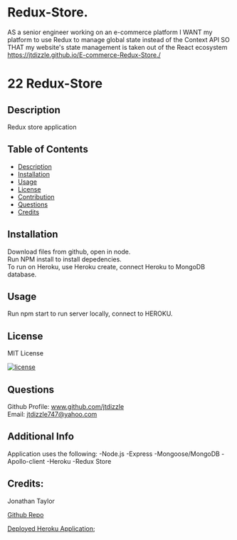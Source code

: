 # Redux-Store.
AS a senior engineer working on an e-commerce platform I WANT my platform to use Redux to manage global state instead of the Context API SO THAT my website's state management is taken out of the React ecosystem  
https://jtdizzle.github.io/E-commerce-Redux-Store./

# 22 Redux-Store


## Description

  Redux store application
  
 
  
  ## Table of Contents 
  
  
  - [Description](#description)
  - [Installation](#installation)
  - [Usage](#usage)
  - [License](#license)
  - [Contribution](#contribution)
  - [Questions](#questions)
  - [Credits](#credits)
  
  
  ## Installation
  Download files from github, open in node.  
   Run NPM install to install depedencies.  
   To run on Heroku, use Heroku create, connect Heroku to MongoDB database.
  
  ## Usage
  Run npm start to run server locally, connect to HEROKU. 


  ## License
  MIT License

   [![license](https://img.shields.io/badge/license-MITLicense-blue)](https://shields.io)


  

  ## Questions
  Github Profile: www.github.com/jtdizzle  
  Email: jtdizzle747@yahoo.com

 
  ## Additional Info
  Application uses the following:
  -Node.js
  -Express
  -Mongoose/MongoDB
  -Apollo-client
  -Heroku
  -Redux Store
  

  ## Credits:

  Jonathan Taylor

  [Github Repo](https://github.com/jtdizzle/Redux-store "Github Repo")
  
  
  [Deployed Heroku Application](------- "Heroku app");